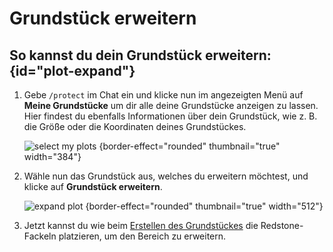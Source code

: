 <show-structure depth="0"/>
<primary-label ref="survival-closed" />

# Grundstück erweitern

## So kannst du dein Grundstück erweitern: {id="plot-expand"}

1. Gebe `/protect` im Chat ein und klicke nun im angezeigten Menü auf **Meine Grundstücke** um dir
   alle deine Grundstücke anzeigen zu lassen. Hier findest du ebenfalls Informationen über dein
   Grundstück, wie z. B. die Größe oder die Koordinaten deines Grundstückes.

   ![select my plots](plot-my-plot.png) {border-effect="rounded" thumbnail="true" width="384"}

2. Wähle nun das Grundstück aus, welches du erweitern möchtest, und klicke auf
   **Grundstück erweitern**.

   ![expand plot](plot-expand-plot.png) {border-effect="rounded" thumbnail="true" width="512"}

3. Jetzt kannst du wie beim [Erstellen des Grundstückes](plot-creation.md) die Redstone-Fackeln
   platzieren, um den Bereich zu erweitern. 